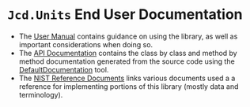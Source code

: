 ﻿# `Jcd.Units` End User Documentation

- The [User Manual](user/index.md) contains guidance on using the library, as well as important considerations when doing so.
- The [API Documentation](api/Jcd.Units.md) contains the class by class and method by method documentation generated from the source code using the [DefaultDocumentation](https://github.com/Doraku/DefaultDocumentation) tool.
- The [NIST Reference Documents](nist/index.md) links various documents used a a reference for implementing portions of this library (mostly data and terminology).

 